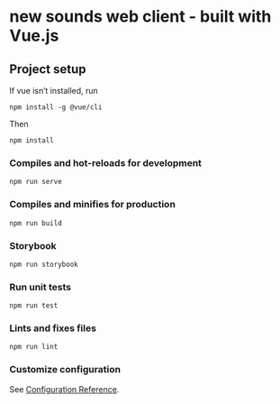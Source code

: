 # new sounds web client - built with Vue.js

## Project setup
If vue isn’t installed, run 
```
npm install -g @vue/cli
```

Then
```
npm install
```

### Compiles and hot-reloads for development
```
npm run serve
```

### Compiles and minifies for production
```
npm run build
```

### Storybook
```
npm run storybook
```

### Run unit tests
```
npm run test
```

### Lints and fixes files
```
npm run lint
```

### Customize configuration
See [Configuration Reference](https://cli.vuejs.org/config/).
